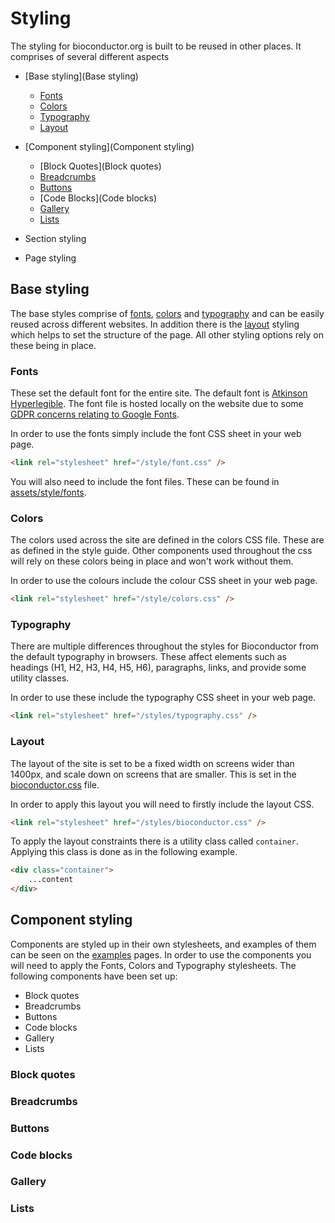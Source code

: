 # Styling

The styling for bioconductor.org is built to be reused in other places. It comprises of several different aspects

* [Base styling](Base styling)
  * [Fonts](Fonts)
  * [Colors](Colors)
  * [Typography](Typography)
  * [Layout](Layout)

* [Component styling](Component styling)
  * [Block Quotes](Block quotes)
  * [Breadcrumbs](Breadcrumbs)
  * [Buttons](Buttons)
  * [Code Blocks](Code blocks)
  * [Gallery](Gallery)
  * [Lists](Lists)

* Section styling
* Page styling

## Base styling

The base styles comprise of [fonts](Fonts), [colors](Colors) and [typography](Typography) and can be easily reused across different websites. In addition there is the [layout](Layout) styling which helps to set the structure of the page. All other styling options rely on these being in place.

### Fonts

These set the default font for the entire site. The default font is [Atkinson Hyperlegible](https://fonts.google.com/specimen/Atkinson+Hyperlegible). The font file is hosted locally on the website due to some [GDPR concerns relating to Google Fonts](https://www.cookieyes.com/documentation/features/google-fonts-and-gdpr/#How_do_Goo_0).

In order to use the fonts simply include the font CSS sheet in your web page.

```html
<link rel="stylesheet" href="/style/font.css" />
```

You will also need to include the font files. These can be found in [assets/style/fonts](assets/style/fonts). 


### Colors

The colors used across the site are defined in the colors CSS file. These are as defined in the style guide. Other components used throughout the css will rely on these colors being in place and won't work without them.

In order to use the colours include the colour CSS sheet in your web page.

```html
<link rel="stylesheet" href="/style/colors.css" />
```


### Typography

There are multiple differences throughout the styles for Bioconductor from the default typography in browsers. These affect elements such as headings (H1, H2, H3, H4, H5, H6), paragraphs, links, and provide some utility classes.

In order to use these include the typography CSS sheet in your web page.

```html
<link rel="stylesheet" href="/styles/typography.css" />
```

### Layout

The layout of the site is set to be a fixed width on screens wider than 1400px, and scale down on screens that are smaller. This is set in the [bioconductor.css](assets/style/bioconductor.css) file.

In order to apply this layout you will need to firstly include the layout CSS.

```html
<link rel="stylesheet" href="/styles/bioconductor.css" />
```

To apply the layout constraints there is a utility class called `container`. Applying this class is done as in the following example.

```html
<div class="container">
    ...content
</div>
```

## Component styling

Components are styled up in their own stylesheets, and examples of them can be seen on the [examples](content/examples) pages. In order to use the components you will need to apply the Fonts, Colors and Typography stylesheets. The following components have been set up:

* Block quotes
* Breadcrumbs
* Buttons
* Code blocks
* Gallery
* Lists

### Block quotes

### Breadcrumbs

### Buttons

### Code blocks

### Gallery

### Lists


